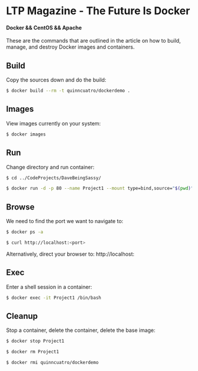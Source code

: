 # LTP Magazine - The Future Is Docker

#### Docker && CentOS && Apache

These are the commands that are outlined in the article on how to build, manage, and destroy Docker images and containers.

## Build

Copy the sources down and do the build:

``` bash
$ docker build --rm -t quinncuatro/dockerdemo .
```

## Images

View images currently on your system:

``` bash
$ docker images
```

## Run

Change directory and run container:

``` bash
$ cd ../CodeProjects/DaveBeingSassy/

$ docker run -d -p 80 --name Project1 --mount type=bind,source="$(pwd)"/app/,target=/var/www/html/ quinncuatro/dockerdemo
```

## Browse

We need to find the port we want to navigate to:

``` bash
$ docker ps -a

$ curl http://localhost:<port>
```

Alternatively, direct your browser to: http://localhost:<port>

## Exec

Enter a shell session in a container:

``` bash
$ docker exec -it Project1 /bin/bash
```

## Cleanup

Stop a container, delete the container, delete the base image:

``` bash
$ docker stop Project1

$ docker rm Project1

$ docker rmi quinncuatro/dockerdemo
```
